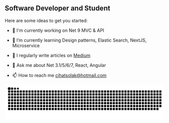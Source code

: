 ## Software Developer and Student

Here are some ideas to get you started:

* 🔭 I'm currently working on Net 9 MVC & API

* 🌱 I’m currently learning Design patterns, Elastic Search, NextJS, Microservice

* 📝 I regularly write articles on [Medium](https://cihatsolak.medium.com/)

* 💬 Ask me about Net 3.1/5/6/7, React, Angular

* 📫 How to reach me cihatsolak@hotmail.com

![snake svg](https://github.com/cihatsolak/cihatsolak/blob/output/github-contribution-grid-snake.svg)
